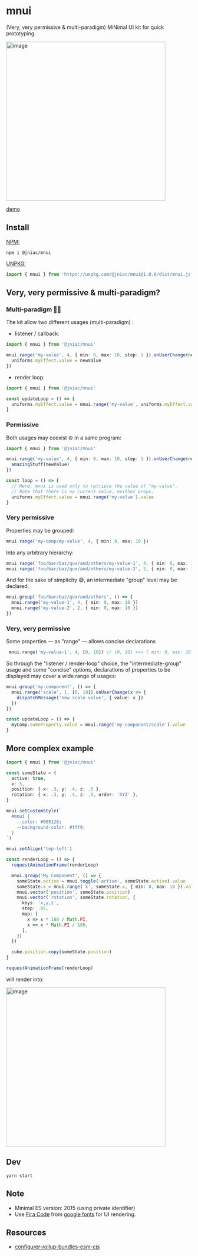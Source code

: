 # mnui 
(Very, very permissive & multi-paradigm) MiNimal UI kit for quick prototyping.

<a href="https://jniac.github.io/mnui/test/demo/shader">
<img width="432" alt="image" src="https://user-images.githubusercontent.com/11039919/196380754-813b4874-2c2a-43ae-8629-bea31a0b208b.jpg">
</a>

[demo](https://jniac.github.io/mnui/test/demo/)


## Install

[NPM:](https://www.npmjs.com/package/@jniac/mnui)
```
npm i @jniac/mnui
```

[UNPKG:](https://unpkg.com/@jniac/mnui@1.0.6/dist/mnui.js)
```js
import { mnui } from 'https://unpkg.com/@jniac/mnui@1.0.6/dist/mnui.js'
```

## Very, very permissive & multi-paradigm?

### Multi-paradigm 👩‍🎤
The kit allow two different usages (multi-paradigm) :

- listener / callback:
```ts
import { mnui } from '@jniac/mnui'

mnui.range('my-value', 4, { min: 0, max: 10, step: 1 }).onUserChange(newValue => {
  uniforms.myEffect.value = newValue
})
```
- render loop:
```ts
import { mnui } from '@jniac/mnui'

const updateLoop = () => {
  uniforms.myEffect.value = mnui.range('my-value', uniforms.myEffect.value, { min: 0, max: 10, step: 1 }).value
}
```

### Permissive
Both usages may coexist ☮ in a same program:
```ts
import { mnui } from '@jniac/mnui'

mnui.range('my-value', 4, { min: 0, max: 10, step: 1 }).onUserChange(newValue => {
  amazingStuff(newValue)
})

const loop = () => {
  // Here, mnui is used only to retrieve the value of "my-value".
  // Note that there is no current value, neither props.
  uniforms.myEffect.value = mnui.range('my-value').value
}
```

### Very permissive
Properties may be grouped:
```ts
mnui.range('my-comp/my-value', 4, { min: 0, max: 10 })
```
Into any arbitrary hierarchy:
```ts
mnui.range('foo/bar/baz/qux/and/others/my-value-1', 4, { min: 0, max: 10 })
mnui.range('foo/bar/baz/qux/and/others/my-value-2', 2, { min: 0, max: 10 })
```
And for the sake of simplicity 😅, an intermediate "group" level may be declared: 
```ts
mnui.group('foo/bar/baz/qux/and/others', () => {
  mnui.range('my-value-1', 4, { min: 0, max: 10 })
  mnui.range('my-value-2', 2, { min: 0, max: 10 })
})
```

### Very, very permissive
Some properties — as "range" — allows concise declarations
```ts
 mnui.range('my-value-1', 4, [0, 10]) // [0, 10] <=> { min: 0, max: 10 }
```

So through the "listener / render-loop" choice, the "intermediate-group" usage and some "concise" options, declarations of properties to be displayed may cover a wide range of usages:
```ts
mnui.group('my-component', () => {
  mnui.range('scale', 1, [0, 10]).onUserChange(x => {
    dispatchMessage('new scale value', { value: x })
  })
})

const updateLoop = () => {
  myComp.someProperty.value = mnui.range('my-component/scale').value
}
```


## More complex example
```ts
import { mnui } from '@jniac/mnui'

const someState = {
  active: true,
  x: 5,
  position: { x: .3, y: .4, z: .5 },
  rotation: { x: .3, y: .4, z: .5, order: 'XYZ' },
}

mnui.setCustomStyle(`
  #mnui {
    --color: #005128;
    --background-color: #fff9;
  }
`)

mnui.setAlign('top-left')

const renderLoop = () => {
  requestAnimationFrame(renderLoop)

  mnui.group('My Component', () => {
    someState.active = mnui.toggle('active', someState.active).value
    someState.x = mnui.range('x', someState.x, { min: 0, max: 10 }).value
    mnui.vector('position', someState.position)
    mnui.vector('rotation', someState.rotation, { 
      keys: 'x,y,z', 
      step: .05,
      map: [
        x => x * 180 / Math.PI, 
        x => x * Math.PI / 180,
      ], 
    })
  })

  cube.position.copy(someState.position)
}

requestAnimationFrame(renderLoop)
```
will render into: 

<img width="432" alt="image" src="https://user-images.githubusercontent.com/11039919/196382125-4a710df2-106a-4ff4-8570-d331864eeb71.png">


## Dev
```
yarn start
```

## Note
- Minimal ES version: 2015 (using private identifier)
- Use [Fira Code](https://github.com/tonsky/FiraCode) from [google fonts](https://fonts.google.com/specimen/Fira+Code?query=fira+code) for UI rendering.

## Resources
- [configurer-rollup-bundles-esm-cjs](https://buzut.net/configurer-rollup-bundles-esm-cjs/#Installer-les-dependances)
